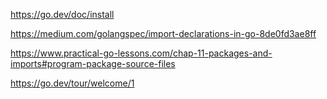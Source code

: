 https://go.dev/doc/install

https://medium.com/golangspec/import-declarations-in-go-8de0fd3ae8ff

https://www.practical-go-lessons.com/chap-11-packages-and-imports#program-package-source-files

https://go.dev/tour/welcome/1